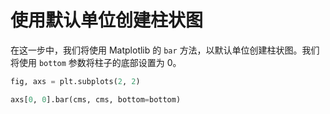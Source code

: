 # 使用默认单位创建柱状图

在这一步中，我们将使用 Matplotlib 的 `bar` 方法，以默认单位创建柱状图。我们将使用 `bottom` 参数将柱子的底部设置为 0。

```python
fig, axs = plt.subplots(2, 2)

axs[0, 0].bar(cms, cms, bottom=bottom)
```
